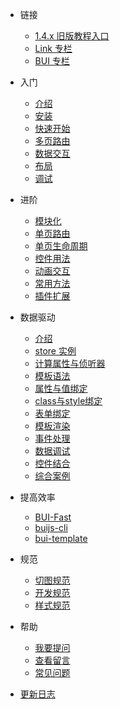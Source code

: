 * 链接
    * [1.4.x 旧版教程入口](http://www.easybui.com/guide-1.4.x/)
    * [Link 专栏](linkapi.md)
    * [BUI 专栏](article.md)


* 入门

  * [介绍](chapter1/about.md)
  * [安装](chapter1/installation.md)
  * [快速开始](chapter1/quickstart.md)
  * [多页路由](chapter1/multipage.md)
  * [数据交互](chapter1/request.md)
  * [布局](chapter1/layout.md)
  * [调试](chapter1/debug.md)


* 进阶
  * [模块化](chapter2/loader.md)
  * [单页路由](chapter2/router.md)
  * [单页生命周期](chapter2/life.md)
  * [控件用法](chapter2/controls.md)
  * [动画交互](chapter2/animate.md)
  * [常用方法](chapter2/method.md)
  * [插件扩展](chapter2/extend.md)

* 数据驱动
  * [介绍](store/about.md)
  * [store 实例](store/distance.md)
  * [计算属性与侦听器](store/computed.md)
  * [模板语法](store/template-synatax.md)
  * [属性与值绑定](store/attribute.md)
  * [class与style绑定](store/class.md)
  * [表单绑定](store/form.md)
  * [模板渲染](store/template.md)
  * [事件处理](store/event.md)
  * [数据调试](store/debug.md)
  * [控件结合](store/controls.md)
  * [综合案例](store/case.md)

* 提高效率
  * [BUI-Fast](tools/buifast.md)
  * [buijs-cli](tools/buijs.md)
  * [bui-template](tools/bui-template.md)

* 规范
  * [切图规范](ui/cutimage.md)
  * [开发规范](ui/standard.md)
  * [样式规范](ui/style.md)

* 帮助
  * [我要提问](https://github.com/imouou/BUI-Guide/issues)
  * [查看留言](https://github.com/imouou/BUI-Guide/issues?q=is:issue+is:closed)
  * [常见问题](help.md)

* [更新日志](changelog.md)
